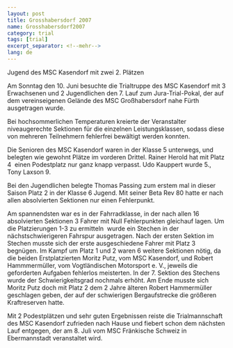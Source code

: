 ```yaml
---
layout: post
title: Grosshabersdorf 2007
name: Grosshabersdorf2007
category: trial
tags: [trial]
excerpt_separator: <!--mehr-->
lang: de
---
```


Jugend des MSC Kasendorf mit zwei 2. Plätzen

<!--mehr-->

Am Sonntag den 10. Juni besuchte die Trialtruppe des MSC Kasendorf mit 3 Erwachsenen und 2 Jugendlichen den 7. Lauf zum Jura-Trial-Pokal, der auf dem vereinseigenen Gel&auml;nde des MSC Gro&szlig;habersdorf nahe F&uuml;rth ausgetragen wurde.

Bei hochsommerlichen Temperaturen kreierte der Veranstalter niveaugerechte Sektionen f&uuml;r die einzelnen Leistungsklassen, sodass diese von mehreren Teilnehmern fehlerfrei bew&auml;ltigt werden konnten.

Die Senioren des MSC Kasendorf waren in der Klasse 5 unterwegs, und belegten wie gewohnt Pl&auml;tze im vorderen Drittel. Rainer Herold hat mit Platz 4&nbsp; einen Podestplatz nur ganz knapp verpasst. Udo Kauppert wurde 5., Tony Laxson 9.

Bei den Jugendlichen belegte Thomas Passing zum erstem mal in dieser Saison Platz 2 in der Klasse 6 Jugend. Mit seiner Beta Rev 80 hatte er nach allen absolvierten Sektionen nur einen Fehlerpunkt.

Am spannendsten war es in der Fahrradklasse, in der nach allen 16 absolvierten Sektionen 3 Fahrer mit Null Fehlerpunkten gleichauf lagen. Um die Platzierungen 1-3 zu ermitteln&nbsp; wurde ein Stechen in der n&auml;chstschwierigeren Fahrspur ausgetragen. Nach der ersten Sektion im Stechen musste sich der erste ausgeschiedene Fahrer mit Platz 3 begn&uuml;gen. Im Kampf um Platz 1 und 2 waren 6 weitere Sektionen n&ouml;tig, da die beiden Erstplatzierten Moritz Putz, vom MSC Kasendorf, und Robert Hammmerm&uuml;ller, vom Vogtl&auml;ndischen Motorsport e. V., jeweils die geforderten Aufgaben fehlerlos meisterten. In der 7. Sektion des Stechens wurde der Schwierigkeitsgrad nochmals erh&ouml;ht. Am Ende musste sich Moritz Putz doch mit Platz 2 dem 2 Jahre &auml;lteren Robert Hammerm&uuml;ller geschlagen geben, der auf der schwierigen Bergaufstrecke die gr&ouml;&szlig;eren Kraftreserven hatte.

Mit 2 Podestpl&auml;tzen und sehr guten Ergebnissen reiste die Trialmannschaft des MSC Kasendorf zufrieden nach Hause und fiebert schon dem n&auml;chsten Lauf entgegen, der am 8. Juli vom MSC Fr&auml;nkische Schweiz in Ebermannstadt veranstaltet wird.
